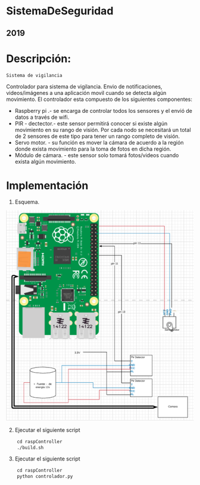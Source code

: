 # SistemaDeSeguridad
2019
----

# Descripción:

    Sistema de vigilancia

Controlador para sistema de vigilancia. Envio de notificaciones, videos/imágenes a una aplicación movil cuando se detecta algún movimiento.
El controlador esta compuesto de los siguientes componentes:
* Raspberry pi .- se encarga de controlar todos los sensores y el envió de datos a través de wifi.
* PIR - dectector.- este sensor permitirá conocer si existe algún movimiento en su rango de visión. Por cada nodo se necesitará un total de 2 sensores de este tipo para tener un rango completo de visión.  
* Servo motor. - su función es mover la cámara de acuerdo a la región donde exista movimiento para la toma de fotos en dicha región. 
* Módulo de cámara. - este sensor solo tomará fotos/videos cuando exista algún movimiento. 

# Implementación

1. Esquema.

![Alt text](esquema/esquema.png "esquema")

2. Ejecutar el siguiente script
```
    cd raspController
    ./build.sh
```

3. Ejecutar el siguiente script
```
    cd raspController
    python controlador.py
```
